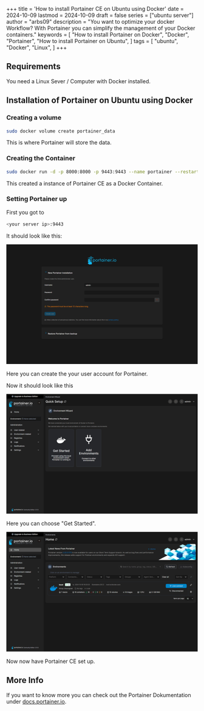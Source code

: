 +++
title = 'How to install Portainer CE on Ubuntu using Docker'
date = 2024-10-09
lastmod = 2024-10-09
draft = false
series = ["ubuntu server"]
author = "arbs09"
description = "You want to optimize your docker Workflow? With Portainer you can simplify the management of your Docker containers."
keywords = [
    "How to install Portainer on Docker",
    "Docker",
    "Portainer",
    "How to install Portainer on Ubuntu",
]
tags = [
    "ubuntu",
    "Docker",
    "Linux",
]
+++

## Requirements

You need a Linux Sever / Computer with Docker installed.

## Installation of Portainer on Ubuntu using Docker

### Creating a volume

```bash
sudo docker volume create portainer_data
```

This is where Portainer will store the data.

### Creating the Container

```bash
sudo docker run -d -p 8000:8000 -p 9443:9443 --name portainer --restart=always -v /var/run/docker.sock:/var/run/docker.sock -v portainer_data:/data portainer/portainer-ce:latest
```

This created a instance of Portainer CE as a Docker Container.

### Setting Portainer up

First you got to

```bash
<your server ip>:9443
```

It should look like this:

![setup screen of Portainer](setup.png)

Here you can create the your user account for Portainer.

Now it should look like this

![connect screen in Portainer](connect.png)

Here you can choose "Get Started".

![final](final.png)

Now now have Portainer CE set up.

## More Info

If you want to know more you can check out the Portainer Dokumentation under [docs.portainer.io](https://docs.portainer.io/).
